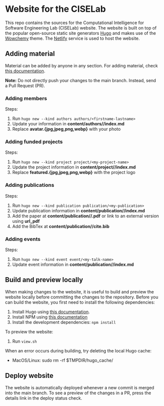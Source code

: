 # Website for the CISELab

This repo contains the sources for the Computational Intelligence for Software Engineering Lab (CISELab) website.
The website is built on top of the popular open-source static site generators [Hugo](https://gohugo.io/) and makes use of the [Wowchemy](https://wowchemy.com/) theme.
The [Netlify](https://gohugo.io/) service is used to host the website.

## Adding material

Material can be added by anyone in any section.
For adding material, check [this documentation](https://wowchemy.com/docs/).

**Note:** Do not directly push your changes to the main branch. Instead, send a Pull Request (PR).

### Adding members

Steps:

1. Run `hugo new --kind authors authors/<firstname-lastname>`
2. Update your information in **content/authors/<firstname-lastname>/index.md**
3. Replace **avatar.{jpg,jpeg,png,webp}** with your photo

### Adding funded projects

Steps:

1. Run `hugo new --kind project project/<my-project-name>`
2. Update the project information in **content/project/<my-project-name>/index.md**
3. Replace **featured.{jpg,jpeg,png,webp}** with the project logo

### Adding publications

Steps:

1. Run `hugo new --kind publication publication/<my-publication>`
2. Update publication information in **content/publication/<my-publication>/index.md**
3. Add the paper at **content/publication/<my-publication>/<my-publication>.pdf** or link to an external version using **url_pdf**
4. Add the BibTex at **content/publication/<my-publication>/cite.bib**

### Adding events

Steps:

1. Run `hugo new --kind event event/<my-talk-name>`
2. Update event information in **content/publication/<my-talk-name>/index.md**

## Build and preview locally

When making changes to the website, it is useful to build and preview the website locally before committing the changes to the repository.
Before you can build the website, you first need to install the following dependencies:

1. Install Hugo using [this documentation](https://gohugo.io/getting-started/installing/).
2. Install NPM using [this documentation](https://docs.npmjs.com/downloading-and-installing-node-js-and-npm)
3. Install the development dependencies: `npm install`

To preview the website:

1. Run `view.sh`

When an error occurs during building, try deleting the local Hugo cache:

- MacOS/Linux: sudo rm -rf $TMPDIR/hugo_cache/

## Deploy website

The website is automatically deployed whenever a new commit is merged into the main branch.
To see a preview of the changes in a PR, press the details link in the deploy status check.
